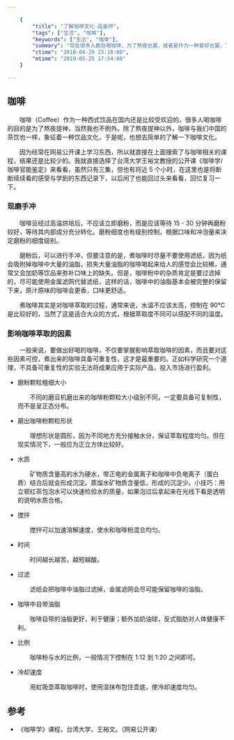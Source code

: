 ```yaml
---

    {
        "title": "了解咖啡文化-品鉴师",
        "tags": ["生活", "咖啡"],
        "keywords": ["生活", "咖啡"],
        "summary": "现在很多人都在喝咖啡，为了熬夜也罢，或者是作为一种爱好也罢，了解下咖啡文化还是挺有意思的。",
        "ctime": "2018-04-29 23:18:00",
        "mtime": "2019-05-25 17:54:00"
    }

---
```


## 咖啡

　　咖啡（Coffee）作为一种西式饮品在国内还是比较受欢迎的，很多人喝咖啡的目的是为了熬夜提神，当然我也不例外。除了熬夜提神以外，咖啡与我们中国的茶饮也一样，象征着一种饮品文化，于是呢，也想去简单的了解一下咖啡文化。

　　因为经常在网易公开课上学习东西，所以就直接在上面搜索了与咖啡相关的课程，结果还是比较少的。我就直接选择了台湾大学王裕文教授的公开课《咖啡学/咖啡官能鉴定》来看看，虽然只有三集，但也有将近 5 个小时，在这里也是将断断续续看的感受与学到的东西记录下，以后闲了也能回过头来看看，回忆复习一下。

### 现磨手冲

　　咖啡豆经过高温烘培后，不应该立即磨粉，而是应该等待 15 - 30 分钟再磨粉较好，等待其内部成分充分转化。磨粉细度也有级别控制，根据口味和冲泡量来决定磨粉的细度级别。

　　磨粉后，可以进行手冲，但要注意的是，煮咖啡时尽量不要使用滤纸，因为纸会吸附掉咖啡中大量的油脂，损失大量油脂的咖啡喝起来给人的感觉会比较稀，通常又会加奶等饮品来弥补口味上的缺失。但是，咖啡粉中的杂质肯定是要过滤掉的，尽可能使用金属滤网代替滤纸，这样的话，咖啡中的油脂基本会被完整的保留下来，原汁原味的咖啡会更香，口味更舒适。

　　煮咖啡其实是对咖啡萃取的过程，通常来说，水温不应该太高，控制在 90℃ 是比较好的，当然了这是适合大众的方式，根据萃取度不同可以搭配不同的温度。

### 影响咖啡萃取的因素

　　一般来说，要做出好喝的咖啡，不仅要掌握影响萃取咖啡的因素，而且要对这些因素可控，煮出来的咖啡具备可重复性，这才是最重要的。正如科学研究一个道理，不具备可重复性的实验无法将成果应用于实际产品，投入市场进行盈利。

- 磨粉颗粒粗细大小

    　　不同的磨豆机磨出来的咖啡粉颗粒大小级别不同，一定要具备可复制性，而不是呈正态分布。

- 磨出咖啡粉颗粒形状

    　　理想形状是圆形，因为不同地方充分接触水分，保证萃取程度均匀。但在现实情况下，一般应为正立方体比较好。

- 水质

    　　矿物质含量高的水为硬水，带正电的金属离子和咖啡中负电离子（蛋白质）结合后就会形成沉淀。蒸馏水矿物质含量低，形成的沉淀少。小技巧：用立顿红茶包泡水可以快速检验水的质量，如果泡过后拿起来在光线下看是透明的说明水质合格。

- 搅拌

    　　搅拌可以加速溶解速度，使水和咖啡粉混合均匀。

- 时间

    　　时间越长越苦，越短越酸。

- 过滤

    　　滤纸会把咖啡中油脂过滤掉，金属滤网会尽可能保留咖啡的油脂。

- 咖啡中自带油脂

    　　咖啡自带的油脂更好，利于健康；额外加奶油球，反式脂肪对人体健康不利。

- 比例

    　　咖啡粉与水的比例，一般情况下控制在 1:12 到 1:20 之间即可。

- 冷却速度

    　　用虹吸壶萃取咖啡时，使用湿抹布包住壶底，使冷却速度均匀。

## 参考

- 《咖啡学》课程，台湾大学，王裕文。（网易公开课）